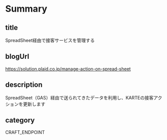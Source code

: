# Summary

## title

SpreadSheet経由で接客サービスを管理する

## blogUrl

https://solution.plaid.co.jp/manage-action-on-spread-sheet

## description

SpreadSheet（GAS）経由で送られてきたデータを利用し、KARTEの接客アクションを更新します

## category

CRAFT_ENDPOINT
